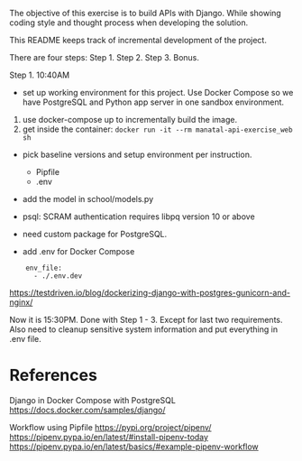 The objective of this exercise is to build APIs with Django.
While showing coding style and thought process when developing the solution.

This README keeps track of incremental development of the project.

There are four steps:
Step 1.
Step 2.
Step 3.
Bonus.


Step 1. 10:40AM
- set up working environment for this project. Use Docker Compose so we have PostgreSQL and Python app server in one sandbox environment.
1. use docker-compose up to incrementally build the image.
2. get inside the container: ```docker run -it --rm manatal-api-exercise_web sh```
- pick baseline versions and setup environment per instruction.
  - Pipfile
  - .env
- add the model in school/models.py


- psql: SCRAM authentication requires libpq version 10 or above
- need custom package for PostgreSQL.

- add .env for Docker Compose
```
    env_file:
      - ./.env.dev
```
https://testdriven.io/blog/dockerizing-django-with-postgres-gunicorn-and-nginx/


Now it is 15:30PM. Done with Step 1 - 3. Except for last two requirements.
Also need to cleanup sensitive system information and put everything in .env file.

# References

Django in Docker Compose with PostgreSQL
  https://docs.docker.com/samples/django/

Workflow using Pipfile
  https://pypi.org/project/pipenv/
  https://pipenv.pypa.io/en/latest/#install-pipenv-today
  https://pipenv.pypa.io/en/latest/basics/#example-pipenv-workflow
